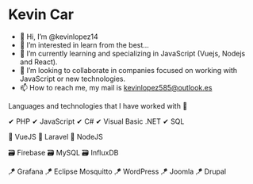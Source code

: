 # Kevin Car

- 👋 Hi, I’m @kevinlopez14
- 👀 I’m interested in learn from the best...
- 🌱 I’m currently learning and specializing in JavaScript (Vuejs, Nodejs and React).
- 💞️ I’m looking to collaborate in companies focused on working with JavaScript or new technologies.
- 📫 How to reach me, my mail is kevinlopez585@outlook.es

Languages and technologies that I have worked with 🙌

✔ PHP
✔ JavaScript
✔ C#
✔ Visual Basic .NET
✔ SQL

🚀 VueJS
🚀 Laravel
🚀 NodeJS

🗃 Firebase
🗃 MySQL 
🗃 InfluxDB

🪁 Grafana
🪁 Eclipse Mosquitto
🪁 WordPress
🪁 Joomla
🪁 Drupal
<!---
kevinlopez14/kevinlopez14 is a ✨ special ✨ repository because its `README.md` (this file) appears on your GitHub profile.
You can click the Preview link to take a look at your changes.
--->
